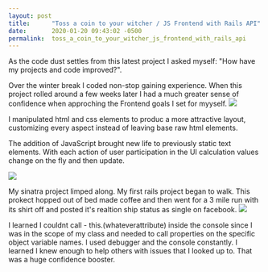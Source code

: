 ```yaml
---
layout: post
title:      "Toss a coin to your witcher / JS Frontend with Rails API"
date:       2020-01-20 09:43:02 -0500
permalink:  toss_a_coin_to_your_witcher_js_frontend_with_rails_api
---
```




As the code dust settles from this latest project I asked myself:  "How have my projects and code improved?".

Over the winter break I coded non-stop gaining experience. When this project rolled around a few weeks later I had a much greater sense of confidence when approching the Frontend goals I set for myyself.
![](https://imgur.com/6sSGRgz)

I manipulated html and css elements to produc a more attractive layout, customizing every aspect instead of leaving base raw html elements.  

The addition of JavaScript brought new life to  previously static text elements. With each action of user participation in the UI calculation values change on the fly and then update.  

![](https://imgur.com/bVLJLuj)

My sinatra project limped along. My first rails project began to walk. This prokect hopped out of bed made coffee and then went for a 3 mile run with its shirt off and posted it's realtion ship status as single on facebook. 
![](https://imgur.com/HvvUTsP)

I learned I couldnt call  - this.(whateverattribute) inside the console since I was in the scope of my class and needed to call properties on the specific object variable names. I used debugger and the console constantly. I learned I knew enough to help others with issues that I looked up to. That was a huge confidence booster. 

